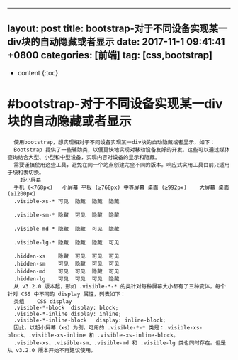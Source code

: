  ---
layout: post
title:  bootstrap-对于不同设备实现某一div块的自动隐藏或者显示
date:    2017-11-1 09:41:41 +0800
categories: [前端] 
tag: [css,bootstrap] 
---

* content
{:toc}


#bootstrap-对于不同设备实现某一div块的自动隐藏或者显示
===============
      
      使用bootstrap，想实现相对于不同设备实现某一div块的自动隐藏或者显示，如下：
      Bootstrap 提供了一些辅助类，以便更快地实现对移动设备友好的开发。这些可以通过媒体查询结合大型、小型和中型设备，实现内容对设备的显示和隐藏。
      需要谨慎使用这些工具，避免在同一个站点创建完全不同的版本。响应式实用工具目前只适用于块和表切换。
       	超小屏幕
      手机 (<768px)	小屏幕 平板 (≥768px)	中等屏幕 桌面 (≥992px)	大屏幕 桌面 (≥1200px)
      .visible-xs-*	可见	隐藏	隐藏	隐藏
      
      .visible-sm-*	隐藏	可见	隐藏	隐藏
      
      .visible-md-*	隐藏	隐藏	可见	隐藏
      
      .visible-lg-*	隐藏	隐藏	隐藏	可见
      
      .hidden-xs	隐藏	可见	可见	可见
      .hidden-sm	可见	隐藏	可见	可见
      .hidden-md	可见	可见	隐藏	可见
      .hidden-lg	可见	可见	可见	隐藏
      从 v3.2.0 版本起，形如 .visible-*-* 的类针对每种屏幕大小都有了三种变体，每个针对 CSS 中不同的 display 属性，列表如下：
      类组	CSS display
      .visible-*-block	display: block;
      .visible-*-inline	display: inline;
      .visible-*-inline-block	display: inline-block;
      因此，以超小屏幕（xs）为例，可用的 .visible-*-* 类是：.visible-xs-block、.visible-xs-inline 和 .visible-xs-inline-block。
      .visible-xs、.visible-sm、.visible-md 和 .visible-lg 类也同时存在。但是从 v3.2.0 版本开始不再建议使用。


